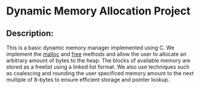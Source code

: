 # Dynamic Memory Allocation Project

## Description:

This is a basic dynamic memory manager implemented using C. We implement the <ins>malloc</ins> and <ins>free</ins> methods and allow the user to allocate an arbitrary amount of bytes to the heap.
The blocks of available memory are stored as a freelist using a linked list format. We also use techniques such as coalescing and rounding the user specificed memory amount to the next multiple of 8-bytes
to ensure efficient storage and pointer lookup. 
